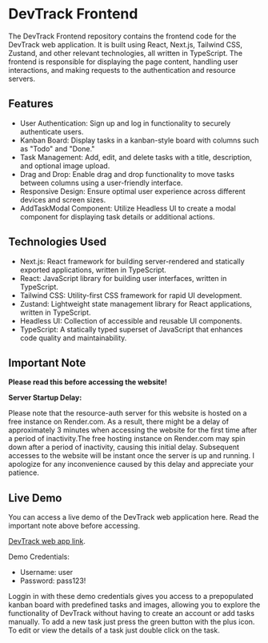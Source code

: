 # DevTrack Frontend
The DevTrack Frontend repository contains the frontend code for the DevTrack web application. It is built using React, Next.js, Tailwind CSS, Zustand, and other relevant technologies, all written in TypeScript. 
The frontend is responsible for displaying the page content, handling user interactions, and making requests to the authentication and resource servers.

## Features
- User Authentication: Sign up and log in functionality to securely authenticate users.
- Kanban Board: Display tasks in a kanban-style board with columns such as "Todo" and "Done."
- Task Management: Add, edit, and delete tasks with a title, description, and optional image upload.
- Drag and Drop: Enable drag and drop functionality to move tasks between columns using a user-friendly interface.
- Responsive Design: Ensure optimal user experience across different devices and screen sizes.
- AddTaskModal Component: Utilize Headless UI to create a modal component for displaying task details or additional actions.
## Technologies Used
- Next.js: React framework for building server-rendered and statically exported applications, written in TypeScript.
- React: JavaScript library for building user interfaces, written in TypeScript.
- Tailwind CSS: Utility-first CSS framework for rapid UI development.
- Zustand: Lightweight state management library for React applications, written in TypeScript.
- Headless UI: Collection of accessible and reusable UI components.
- TypeScript: A statically typed superset of JavaScript that enhances code quality and maintainability.

## Important Note

**Please read this before accessing the website!**

**Server Startup Delay:** 

Please note that the resource-auth server for this website is hosted on a free instance on Render.com. As a result, there might be a delay of approximately 3 minutes when accessing the website for the first time after a period of inactivity.The free hosting instance on Render.com may spin down after a period of inactivity, causing this initial delay. Subsequent accesses to the website will be instant once the server is up and running. I apologize for any inconvenience caused by this delay and appreciate your patience. 

## Live Demo
You can access a live demo of the DevTrack web application here. Read the important note above before accessing.

[DevTrack web app link](https://devtrack.dedyn.io).


Demo Credentials:
- Username: user
- Password: pass123!

Loggin in with these demo credentials gives you access to a prepopulated kanban board with predefined tasks and images, allowing you to explore the functionality of DevTrack without having to create an account or add tasks manually. To add a new task just press the green button with the plus icon. To edit or view the details of a task just double click on the task.


